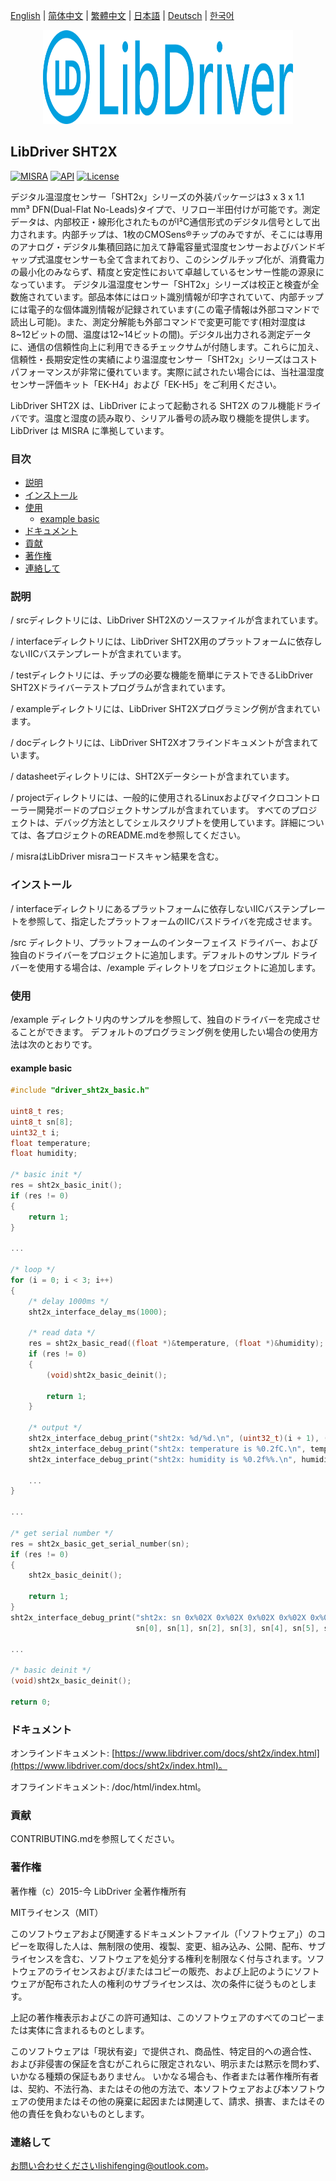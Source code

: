 [English](/README.md) | [ 简体中文](/README_zh-Hans.md) | [繁體中文](/README_zh-Hant.md) | [日本語](/README_ja.md) | [Deutsch](/README_de.md) | [한국어](/README_ko.md)

<div align=center>
<img src="/doc/image/logo.svg" width="400" height="150"/>
</div>

## LibDriver SHT2X

[![MISRA](https://img.shields.io/badge/misra-compliant-brightgreen.svg)](/misra/README.md) [![API](https://img.shields.io/badge/api-reference-blue.svg)](https://www.libdriver.com/docs/sht2x/index.html) [![License](https://img.shields.io/badge/license-MIT-brightgreen.svg)](/LICENSE)

デジタル温湿度センサー「SHT2x」シリーズの外装パッケージは3 x 3 x 1.1 mm³ DFN(Dual-Flat No-Leads)タイプで、リフロー半田付けが可能です。測定データは、内部校正・線形化されたものがI²C通信形式のデジタル信号として出力されます。内部チップは、1枚のCMOSens®チップのみですが、そこには専用のアナログ・デジタル集積回路に加えて静電容量式湿度センサーおよびバンドギャップ式温度センサーも全て含まれており、このシングルチップ化が、消費電力の最小化のみならず、精度と安定性において卓越しているセンサー性能の源泉になっています。 デジタル温湿度センサー「SHT2x」シリーズは校正と検査が全数施されています。部品本体にはロット識別情報が印字されていて、内部チップには電子的な個体識別情報が記録されています(この電子情報は外部コマンドで読出し可能)。また、測定分解能も外部コマンドで変更可能です(相対湿度は8~12ビットの間、温度は12~14ビットの間)。デジタル出力される測定データに、通信の信頼性向上に利用できるチェックサムが付随します。これらに加え、信頼性・長期安定性の実績により温湿度センサー「SHT2x」シリーズはコストパフォーマンスが非常に優れています。実際に試されたい場合には、当社温湿度センサー評価キット「EK-H4」および「EK-H5」をご利用ください。

LibDriver SHT2X は、LibDriver によって起動される SHT2X のフル機能ドライバです。温度と湿度の読み取り、シリアル番号の読み取り機能を提供します。 LibDriver は MISRA に準拠しています。

### 目次

  - [説明](#説明)
  - [インストール](#インストール)
  - [使用](#使用)
    - [example basic](#example-basic)
  - [ドキュメント](#ドキュメント)
  - [貢献](#貢献)
  - [著作権](#著作権)
  - [連絡して](#連絡して)

### 説明

/ srcディレクトリには、LibDriver SHT2Xのソースファイルが含まれています。

/ interfaceディレクトリには、LibDriver SHT2X用のプラットフォームに依存しないIICバステンプレートが含まれています。

/ testディレクトリには、チップの必要な機能を簡単にテストできるLibDriver SHT2Xドライバーテストプログラムが含まれています。

/ exampleディレクトリには、LibDriver SHT2Xプログラミング例が含まれています。

/ docディレクトリには、LibDriver SHT2Xオフラインドキュメントが含まれています。

/ datasheetディレクトリには、SHT2Xデータシートが含まれています。

/ projectディレクトリには、一般的に使用されるLinuxおよびマイクロコントローラー開発ボードのプロジェクトサンプルが含まれています。 すべてのプロジェクトは、デバッグ方法としてシェルスクリプトを使用しています。詳細については、各プロジェクトのREADME.mdを参照してください。

/ misraはLibDriver misraコードスキャン結果を含む。

### インストール

/ interfaceディレクトリにあるプラットフォームに依存しないIICバステンプレートを参照して、指定したプラットフォームのIICバスドライバを完成させます。

/src ディレクトリ、プラットフォームのインターフェイス ドライバー、および独自のドライバーをプロジェクトに追加します。デフォルトのサンプル ドライバーを使用する場合は、/example ディレクトリをプロジェクトに追加します。

### 使用

/example ディレクトリ内のサンプルを参照して、独自のドライバーを完成させることができます。 デフォルトのプログラミング例を使用したい場合の使用方法は次のとおりです。

#### example basic

```C
#include "driver_sht2x_basic.h"

uint8_t res;
uint8_t sn[8];
uint32_t i;
float temperature;
float humidity;

/* basic init */
res = sht2x_basic_init();
if (res != 0)
{
    return 1;
}

...
    
/* loop */
for (i = 0; i < 3; i++)
{
    /* delay 1000ms */
    sht2x_interface_delay_ms(1000);

    /* read data */
    res = sht2x_basic_read((float *)&temperature, (float *)&humidity);
    if (res != 0)
    {
        (void)sht2x_basic_deinit();

        return 1;
    }

    /* output */
    sht2x_interface_debug_print("sht2x: %d/%d.\n", (uint32_t)(i + 1), (uint32_t)3);
    sht2x_interface_debug_print("sht2x: temperature is %0.2fC.\n", temperature);
    sht2x_interface_debug_print("sht2x: humidity is %0.2f%%.\n", humidity);
    
    ...
}

...
    
/* get serial number */
res = sht2x_basic_get_serial_number(sn);
if (res != 0)
{
    sht2x_basic_deinit();

    return 1;
}
sht2x_interface_debug_print("sht2x: sn 0x%02X 0x%02X 0x%02X 0x%02X 0x%02X 0x%02X 0x%02X 0x%02X.\n", 
                            sn[0], sn[1], sn[2], sn[3], sn[4], sn[5], sn[6], sn[7]);

...
    
/* basic deinit */
(void)sht2x_basic_deinit();

return 0;
```

### ドキュメント

オンラインドキュメント: [https://www.libdriver.com/docs/sht2x/index.html](https://www.libdriver.com/docs/sht2x/index.html)。

オフラインドキュメント: /doc/html/index.html。

### 貢献

CONTRIBUTING.mdを参照してください。

### 著作権

著作権（c）2015-今 LibDriver 全著作権所有

MITライセンス（MIT）

このソフトウェアおよび関連するドキュメントファイル（「ソフトウェア」）のコピーを取得した人は、無制限の使用、複製、変更、組み込み、公開、配布、サブライセンスを含む、ソフトウェアを処分する権利を制限なく付与されます。ソフトウェアのライセンスおよび/またはコピーの販売、および上記のようにソフトウェアが配布された人の権利のサブライセンスは、次の条件に従うものとします。

上記の著作権表示およびこの許可通知は、このソフトウェアのすべてのコピーまたは実体に含まれるものとします。

このソフトウェアは「現状有姿」で提供され、商品性、特定目的への適合性、および非侵害の保証を含むがこれらに限定されない、明示または黙示を問わず、いかなる種類の保証もありません。 いかなる場合も、作者または著作権所有者は、契約、不法行為、またはその他の方法で、本ソフトウェアおよび本ソフトウェアの使用またはその他の廃棄に起因または関連して、請求、損害、またはその他の責任を負わないものとします。

### 連絡して

お問い合わせくださいlishifenging@outlook.com。